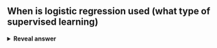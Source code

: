 ## When is logistic regression used (what type of supervised learning)
<details>
<summary><b>Reveal answer</b></summary>
classification
</details>
